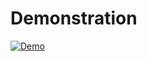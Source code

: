 # Demonstration

[![Demo](http://img.youtube.com/vi/jSxQma0MEJI/0.jpg)](http://www.youtube.com/watch?v=jSxQma0MEJI)
